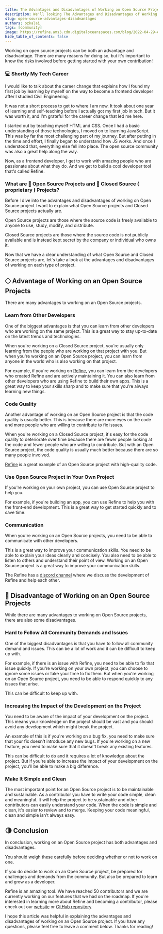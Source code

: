 ```yaml
---
title: The Advantages and Disadvantages of Working on Open Source Projects
description: We'll looking The Advantages and Disadvantages of Working on Open Source Projects
slug: open-source-advantages-disadvantages
authors: ozkalai
tags: [community]
image: https://refine.ams3.cdn.digitaloceanspaces.com/blog/2022-04-29-open-source-adv-disadv/social.jpg
hide_table_of_contents: false
---
```


Working on open source projects can be both an advantage and disadvantage. There are many reasons for doing so, but it's important to know the risks involved before getting started with your own contribution!


### 💻 Shortly My Tech Career

I would like to talk about the career change that explains how I found my first job by learning by myself on the way to become a frontend developer after I studied Civil Engineering.

It was not a short process to  get to where I am now. It took about one year of learning and self-teaching before I actually got my first job in tech. But it was worth it, and I'm grateful for the career change that led me here.

I started out by teaching myself HTML and CSS. Once I had a basic understanding of those technologies, I moved on to learning JavaScript. This was by far the most challenging part of my journey. But after putting in the time and effort, I finally began to understand how JS works. And once I understood that, everything else fell into place. The open source community was also a great help along the way.

Now, as a frontend developer, I get to work with amazing people who are passionate about what they do. And we get to build a cool developer tool that's called Refine.

### What are 📖 Open Source Projects and 📘 Closed Source ( proprietary ) Projects? 

Before I dive into the advantages and disadvantages of working on Open Source project I want to explain what Open Source projects and Closed Source projects actually are.

Open Source projects are those where the source code is freely available to anyone to use, study, modify, and distribute. 

Closed Source projects are those where the source code is not publicly available and is instead kept secret by the company or individual who owns it. 

Now that we have a clear  understanding of what Open Source and Closed Source projects are, let's take a look at the advantages and disadvantages of working on each type of project.

## 🌕 Advantage of Working on an Open Source Projects

There are many advantages to working on an Open Source projects. 

### Learn from Other Developers

One of the biggest advantages is that you can learn from other developers who are working on the same project. This is a great way to stay up-to-date on the latest trends and technologies. 

When you're working on a Closed Source project, you're usually only learning from the people who are working on that project with you. But when you're working on an Open Source project, you can learn from anyone in the world who is also working on that project. 

For example, if you're working on [Refine](https://refine.dev/), you can learn from the developers who created Refine and are actively maintaining it. You can also learn from other developers who are using Refine to build their own apps. This is a great way to keep your skills sharp and to make sure that you're always learning new things.

### Code Quality

Another advantage of working on an Open Source project is that the code quality is usually better. This is because there are more eyes on the code and more people who are willing to contribute to fix issues. 

When you're working on a Closed Source project, it's easy for the code quality to deteriorate over time because there are fewer people looking at the code and fewer people who are willing to contribute. But with an Open Source project, the code quality is usually much better because there are so many people involved. 

[Refine](https://refine.dev/) is a great example of an Open Source project with high-quality code.

### Use Open Source Project in Your Own Project

If you're working on your own project, you can use Open Source project to help you.

For example, if you're building an app, you can use Refine to help you with the front-end development. This is a great way to get started quickly and to save time.

### Communication 

When you're working on an Open Source projects, you need to be able to communicate with other developers. 

This is a great way to improve your communication skills. You need to be able to explain your ideas clearly and concisely. You also need to be able to listen to others and understand their point of view. Working on an Open Source project is a great way to improve your communication skills. 

The Refine has a [discord  channel](https://discord.gg/refine) where we discuss the development of Refine and help each other.

## 🌚 Disadvantage of Working on an Open Source Projects

While there are many advantages to working on Open Source projects, there are also some disadvantages.

### Hard to Follow All Community Demands and Issues 

One of the biggest disadvantages is that you have to follow all community demand and issues. This can be a lot of work and it can be difficult to keep up with. 

For example, if there is an issue with Refine, you need to be able to fix that issue quickly. If you're working on your own project, you can choose to ignore some issues or take your time to fix them. But when you're working on an Open Source project, you need to be able to respond quickly to any issues that arise. 

This can be difficult to keep up with.

### Increasing the Impact of the Development on the Project

You need to be aware of the impact of your development on the project. This means your knowledge on the project  should be vast and you should avoid any development which might break the project. 

An example of this is if you're working on a bug fix, you need to make sure that your fix doesn't introduce any new bugs. If you're working on a new feature, you need to make sure that it doesn't break any existing features. 

This can be difficult to do and it requires a lot of knowledge about the project. But if you're able to increase the impact of your development on the project, you'll be able to make a big difference. 

### Make It Simple and Clean

The most important point for an Open Source project is to be maintainable and sustainable. As a contributor you have to write your code simple, clean and meaningful.   It will help the project to be sustainable and other contributors can easily understand your code.  When the code is simple and clean, it's easier to review and to merge. Keeping your code meaningful, clean and simple isn't always easy.

## 🌗 Conclusion

In conclusion, working on an Open Source project has both advantages and disadvantages. 

You should weigh these carefully before deciding whether or not to work on one. 

If you do decide to work on an Open Source project, be prepared for challenges and demands from the community. But also be prepared to learn and grow as a developer.

Refine is an amazing tool. We have reached 50 contributors and we are currently working on our features that we had on the roadmap. If you're interested in learning more about Refine and becoming a contributor, please check out our [website](https://refine.dev/) or [GitHub repository](https://github.com/refinedev/refine).

I hope this article was helpful in explaining the advantages and disadvantages of working on an Open Source project. If you have any questions, please feel free to leave a comment below. Thanks for reading!